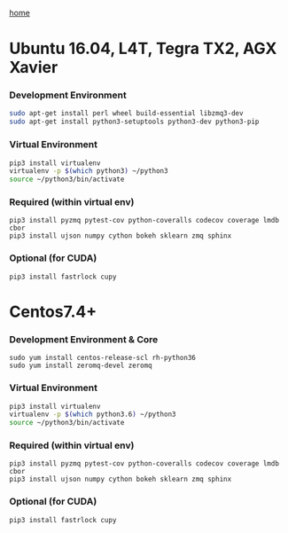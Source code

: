 [home](https://github.com/kelceydamage/rtl/blob/master/README.md)
# Ubuntu 16.04, L4T, Tegra TX2, AGX Xavier

### Development Environment
```bash
sudo apt-get install perl wheel build-essential libzmq3-dev
sudo apt-get install python3-setuptools python3-dev python3-pip
```

### Virtual Environment
```bash
pip3 install virtualenv
virtualenv -p $(which python3) ~/python3
source ~/python3/bin/activate
```

### Required (within virtual env)
```
pip3 install pyzmq pytest-cov python-coveralls codecov coverage lmdb cbor
pip3 install ujson numpy cython bokeh sklearn zmq sphinx
```

### Optional (for CUDA)
```
pip3 install fastrlock cupy
```

# Centos7.4+

### Development Environment & Core
```
sudo yum install centos-release-scl rh-python36
sudo yum install zeromq-devel zeromq
```

### Virtual Environment
```bash
pip3 install virtualenv
virtualenv -p $(which python3.6) ~/python3
source ~/python3/bin/activate
```

### Required (within virtual env)
```
pip3 install pyzmq pytest-cov python-coveralls codecov coverage lmdb cbor 
pip3 install ujson numpy cython bokeh sklearn zmq sphinx
```

### Optional (for CUDA)
```
pip3 install fastrlock cupy
```

